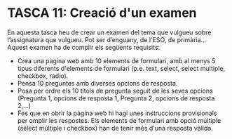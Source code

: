 # TASCA 11: Creació d'un examen

En aquesta tasca heu de crear un examen del tema que vulgueu sobre l’assignatura que vulgueu.
Pot ser d’enguany, de l'ESO, de primària... Aquest examen ha de complir els següents requisits:
+ Crea una pàgina web amb 10 elements de formulari, amb al menys 5 tipus diferents d'elements de formulari (p.e. text, select, select multiple, checkbox, radio).
+ Pensa 10 preguntes amb diverses opcions de resposta.
+ Posa per ordre els 10 títols de pregunta seguit de les seves opcions (Pregunta 1, opcions de resposta 1, Pregunta 2, opcions de resposta 2,...)
+ Fes que en obrir la pàgina web hi hagi unes instruccions provisionals per omplir les respostes.
Els elements de formulari amb opció múltiple (select múltiple i checkbox) han de tenir més d'una resposta vàlida.
